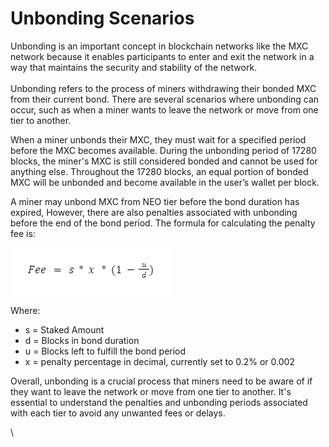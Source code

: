 # Unbonding Scenarios

Unbonding is an important concept in blockchain networks like the MXC network because it enables participants to enter and exit the network in a way that maintains the security and stability of the network.\
\
Unbonding refers to the process of miners withdrawing their bonded MXC from their current bond. There are several scenarios where unbonding can occur, such as when a miner wants to leave the network or move from one tier to another.

When a miner unbonds their MXC, they must wait for a specified period before the MXC becomes available. During the unbonding period of 17280 blocks, the miner's MXC is still considered bonded and cannot be used for anything else. Throughout the 17280 blocks, an equal portion of bonded MXC will be unbonded and become available in the user’s wallet per block.

A miner may unbond MXC from NEO tier before the bond duration has expired, However, there are also penalties associated with unbonding before the end of the bond period. The formula for calculating the penalty fee is:

![](<../../../.gitbook/assets/image (14).png>)

Where:

* s = Staked Amount
* d = Blocks in bond duration
* u = Blocks left to fulfill the bond period
* x = penalty percentage in decimal, currently set to 0.2% or 0.002

Overall, unbonding is a crucial process that miners need to be aware of if they want to leave the network or move from one tier to another. It's essential to understand the penalties and unbonding periods associated with each tier to avoid any unwanted fees or delays.

\
